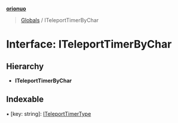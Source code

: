 **[orionuo](../README.md)**

> [Globals](../globals.md) / ITeleportTimerByChar

# Interface: ITeleportTimerByChar

## Hierarchy

* **ITeleportTimerByChar**

## Indexable

▪ [key: string]: [ITeleportTimerType](iteleporttimertype.md)
